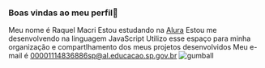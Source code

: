 ### Boas vindas ao meu perfil💙
Meu nome é Raquel Macri
Estou estudando na [Alura](https://cursos.alura.com.br/course/repositorio-digital-compartilhar-seus-projetos/task/145200)
Estou me desenvolvendo na linguagem JavaScript
Utilizo esse espaço para minha organização e compartlhamento dos meus projetos desenvolvidos 
Meu e-mail é 00001114836886sp@al.educacao.sp.gov.br
![gumball](https://media.tenor.com/xDKIjjwP-gEAAAAi/malvado-gumball-watterson.gif)

